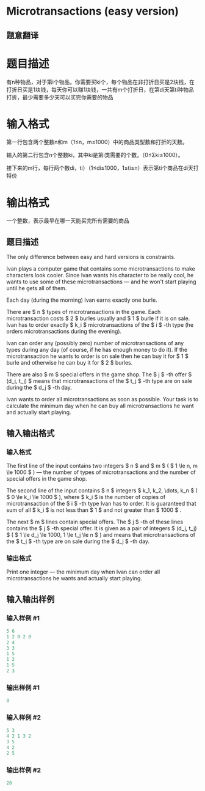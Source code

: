 # Microtransactions (easy version)

## 题意翻译

# **题目描述**

有n种物品，对于第i个物品，你需要买ki个，每个物品在非打折日买是2块钱，在打折日买是1块钱，每天你可以赚1块钱，一共有m个打折日，在第di天第ti种物品打折，最少需要多少天可以买完你需要的物品

# **输入格式**

第一行包含两个整数n和m（1≤n，m≤1000）中的商品类型数和打折的天数。

输入的第二行包含n个整数ki，其中ki是第i类需要的个数。（0≤Σki≤1000）。

接下来的m行，每行两个数di，ti）（1≤di≤1000，1≤ti≤n）表示第ti个商品在di天打特价

# **输出格式**

一个整数，表示最早在哪一天能买完所有需要的商品

## 题目描述

The only difference between easy and hard versions is constraints.

Ivan plays a computer game that contains some microtransactions to make characters look cooler. Since Ivan wants his character to be really cool, he wants to use some of these microtransactions — and he won't start playing until he gets all of them.

Each day (during the morning) Ivan earns exactly one burle.

There are $ n $ types of microtransactions in the game. Each microtransaction costs $ 2 $ burles usually and $ 1 $ burle if it is on sale. Ivan has to order exactly $ k_i $ microtransactions of the $ i $ -th type (he orders microtransactions during the evening).

Ivan can order any (possibly zero) number of microtransactions of any types during any day (of course, if he has enough money to do it). If the microtransaction he wants to order is on sale then he can buy it for $ 1 $ burle and otherwise he can buy it for $ 2 $ burles.

There are also $ m $ special offers in the game shop. The $ j $ -th offer $ (d_j, t_j) $ means that microtransactions of the $ t_j $ -th type are on sale during the $ d_j $ -th day.

Ivan wants to order all microtransactions as soon as possible. Your task is to calculate the minimum day when he can buy all microtransactions he want and actually start playing.

## 输入输出格式

### 输入格式

The first line of the input contains two integers $ n $ and $ m $ ( $ 1 \le n, m \le 1000 $ ) — the number of types of microtransactions and the number of special offers in the game shop.

The second line of the input contains $ n $ integers $ k_1, k_2, \dots, k_n $ ( $ 0 \le k_i \le 1000 $ ), where $ k_i $ is the number of copies of microtransaction of the $ i $ -th type Ivan has to order. It is guaranteed that sum of all $ k_i $ is not less than $ 1 $ and not greater than $ 1000 $ .

The next $ m $ lines contain special offers. The $ j $ -th of these lines contains the $ j $ -th special offer. It is given as a pair of integers $ (d_j, t_j) $ ( $ 1 \le d_j \le 1000, 1 \le t_j \le n $ ) and means that microtransactions of the $ t_j $ -th type are on sale during the $ d_j $ -th day.

### 输出格式

Print one integer — the minimum day when Ivan can order all microtransactions he wants and actually start playing.

## 输入输出样例

### 输入样例 #1

```cpp
5 6
1 2 0 2 0
2 4
3 3
1 5
1 2
1 5
2 3

```
### 输出样例 #1

```cpp
8

```
### 输入样例 #2

```cpp
5 3
4 2 1 3 2
3 5
4 2
2 5

```
### 输出样例 #2

```cpp
20

```
